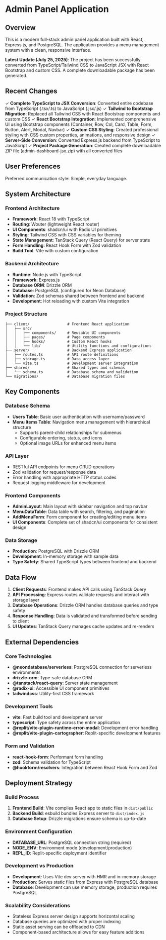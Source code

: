 # Admin Panel Application

## Overview

This is a modern full-stack admin panel application built with React, Express.js, and PostgreSQL. The application provides a menu management system with a clean, responsive interface.

**Latest Update (July 25, 2025)**: The project has been successfully converted from TypeScript/Tailwind CSS to JavaScript JSX with React Bootstrap and custom CSS. A complete downloadable package has been generated.

## Recent Changes

✓ **Complete TypeScript to JSX Conversion**: Converted entire codebase from TypeScript (.tsx/.ts) to JavaScript (.jsx/.js)
✓ **Tailwind to Bootstrap Migration**: Replaced all Tailwind CSS with React Bootstrap components and custom CSS
✓ **React Bootstrap Integration**: Implemented comprehensive UI using Bootstrap components (Container, Row, Col, Card, Table, Form, Button, Alert, Modal, Navbar)
✓ **Custom CSS Styling**: Created professional styling with CSS custom properties, animations, and responsive design
✓ **Server-Side Conversion**: Converted Express.js backend from TypeScript to JavaScript
✓ **Project Package Generation**: Created complete downloadable ZIP file (admin-dashboard-jsx.zip) with all converted files

## User Preferences

Preferred communication style: Simple, everyday language.

## System Architecture

### Frontend Architecture
- **Framework**: React 18 with TypeScript
- **Routing**: Wouter (lightweight React router)
- **UI Components**: shadcn/ui with Radix UI primitives
- **Styling**: Tailwind CSS with CSS variables for theming
- **State Management**: TanStack Query (React Query) for server state
- **Form Handling**: React Hook Form with Zod validation
- **Build Tool**: Vite with custom configuration

### Backend Architecture
- **Runtime**: Node.js with TypeScript
- **Framework**: Express.js
- **Database ORM**: Drizzle ORM
- **Database**: PostgreSQL (configured for Neon Database)
- **Validation**: Zod schemas shared between frontend and backend
- **Development**: Hot reloading with custom Vite integration

### Project Structure
```
├── client/                 # Frontend React application
│   ├── src/
│   │   ├── components/     # Reusable UI components
│   │   ├── pages/          # Page components
│   │   ├── hooks/          # Custom React hooks
│   │   └── lib/            # Utility functions and configurations
├── server/                 # Backend Express application
│   ├── routes.ts           # API route definitions
│   ├── storage.ts          # Data access layer
│   └── vite.ts             # Development server integration
├── shared/                 # Shared types and schemas
│   └── schema.ts           # Database schema and validation
└── migrations/             # Database migration files
```

## Key Components

### Database Schema
- **Users Table**: Basic user authentication with username/password
- **Menu Items Table**: Navigation menu management with hierarchical structure
  - Supports parent-child relationships for submenus
  - Configurable ordering, status, and icons
  - Optional image URLs for enhanced menu items

### API Layer
- RESTful API endpoints for menu CRUD operations
- Zod validation for request/response data
- Error handling with appropriate HTTP status codes
- Request logging middleware for development

### Frontend Components
- **AdminLayout**: Main layout with sidebar navigation and top navbar
- **MenuDataTable**: Data table with search, filtering, and pagination
- **AddMenuForm**: Form component for creating/editing menu items
- **UI Components**: Complete set of shadcn/ui components for consistent design

### Data Storage
- **Production**: PostgreSQL with Drizzle ORM
- **Development**: In-memory storage with sample data
- **Type Safety**: Shared TypeScript types between frontend and backend

## Data Flow

1. **Client Requests**: Frontend makes API calls using TanStack Query
2. **API Processing**: Express routes validate requests and interact with storage layer
3. **Database Operations**: Drizzle ORM handles database queries and type safety
4. **Response Handling**: Data is validated and transformed before sending to client
5. **UI Updates**: TanStack Query manages cache updates and re-renders

## External Dependencies

### Core Technologies
- **@neondatabase/serverless**: PostgreSQL connection for serverless environments
- **drizzle-orm**: Type-safe database ORM
- **@tanstack/react-query**: Server state management
- **@radix-ui**: Accessible UI component primitives
- **tailwindcss**: Utility-first CSS framework

### Development Tools
- **vite**: Fast build tool and development server
- **typescript**: Type safety across the entire application
- **@replit/vite-plugin-runtime-error-modal**: Development error handling
- **@replit/vite-plugin-cartographer**: Replit-specific development features

### Form and Validation
- **react-hook-form**: Performant form handling
- **zod**: Schema validation for TypeScript
- **@hookform/resolvers**: Integration between React Hook Form and Zod

## Deployment Strategy

### Build Process
1. **Frontend Build**: Vite compiles React app to static files in `dist/public`
2. **Backend Build**: esbuild bundles Express server to `dist/index.js`
3. **Database Setup**: Drizzle migrations ensure schema is up-to-date

### Environment Configuration
- **DATABASE_URL**: PostgreSQL connection string (required)
- **NODE_ENV**: Environment mode (development/production)
- **REPL_ID**: Replit-specific deployment identifier

### Development vs Production
- **Development**: Uses Vite dev server with HMR and in-memory storage
- **Production**: Serves static files from Express with PostgreSQL database
- **Database**: Development can use memory storage, production requires PostgreSQL

### Scalability Considerations
- Stateless Express server design supports horizontal scaling
- Database queries are optimized with proper indexing
- Static asset serving can be offloaded to CDN
- Component-based architecture allows for easy feature additions